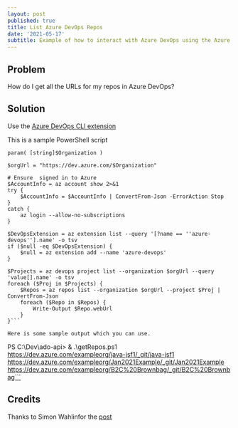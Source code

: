 ```yaml
---
layout: post
published: true
title: List Azure DevOps Repos
date: '2021-05-17'
subtitle: Example of how to interact with Azure DevOps using the Azure CLI Example 
---
```


## Problem
How do I get all the URLs for my repos in Azure DevOps?

## Solution
Use the [Azure DevOps CLI extension](https://docs.microsoft.com/en-us/azure/devops/cli/?view=azure-devops#:~:text=%20To%20start%20using%20the%20Azure%20DevOps%20extension,you%20set%20the%20default%20configuration%20for...%20More%20)

This is a sample PowerShell script

```
param( [string]$Organization )

$orgUrl = "https://dev.azure.com/$Organization"

# Ensure  signed in to Azure
$AccountInfo = az account show 2>&1
try {
    $AccountInfo = $AccountInfo | ConvertFrom-Json -ErrorAction Stop
}
catch {
    az login --allow-no-subscriptions
}

$DevOpsExtension = az extension list --query '[?name == ''azure-devops''].name' -o tsv
if ($null -eq $DevOpsExtension) {
    $null = az extension add --name 'azure-devops'
}

$Projects = az devops project list --organization $orgUrl --query 'value[].name' -o tsv
foreach ($Proj in $Projects) {
    $Repos = az repos list --organization $orgUrl --project $Proj | ConvertFrom-Json
    foreach ($Repo in $Repos) {
        Write-Output $Repo.webUrl
    }
}```

Here is some sample output which you can use.
```
PS C:\Dev\ado-api> & .\getRepos.ps1
https://dev.azure.com/exampleorg/java-jsf1/_git/java-jsf1
https://dev.azure.com/exampleorg/Jan2021Example/_git/Jan2021Example
https://dev.azure.com/exampleorg/B2C%20Brownbag/_git/B2C%20Brownbag```
## Credits
Thanks to Simon Wahlinfor the [post](https://blog.simonw.se/cloning-all-repositories-from-azure-devops-using-azure-cli/)

